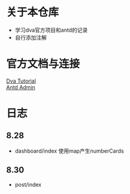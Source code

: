 # 关于本仓库
* 学习dva官方项目和antd的记录
* 自行添加注解

# 官方文档与连接
[Dva Tutorial](https://dvajs.com/guide/examples-and-boilerplates.html#%E5%AE%98%E6%96%B9)    
[Antd Admin](https://github.com/zuiidea/antd-admin)

# 日志
## 8.28
* dashboard/index 使用map产生numberCards

## 8.30
* post/index